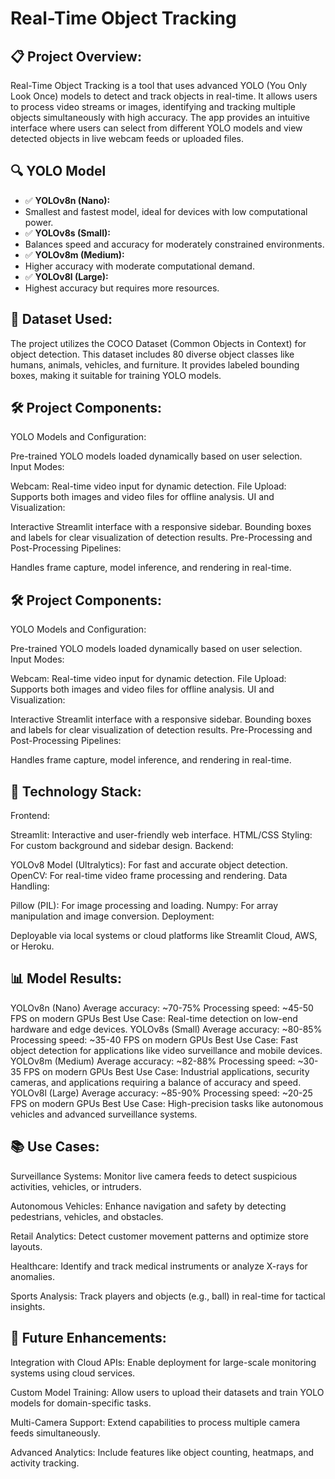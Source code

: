 # Real-Time Object Tracking

## 📋 Project Overview:
Real-Time Object Tracking is a tool that uses advanced YOLO (You Only Look Once) models to detect and track objects in real-time. It allows users to process video streams or images, identifying and tracking multiple objects simultaneously with high accuracy. The app provides an intuitive interface where users can select from different YOLO models and view detected objects in live webcam feeds or uploaded files.

## 🔍 YOLO Model
- ✅ **YOLOv8n (Nano):**
- Smallest and fastest model, ideal for devices with low computational power.
- ✅ **YOLOv8s (Small):**
- Balances speed and accuracy for moderately constrained environments.
- ✅ **YOLOv8m (Medium):**
- Higher accuracy with moderate computational demand.
- ✅ **YOLOv8l (Large):**
- Highest accuracy but requires more resources.

## 📌 Dataset Used:
The project utilizes the COCO Dataset (Common Objects in Context) for object detection. This dataset includes 80 diverse object classes like humans, animals, vehicles, and furniture. It provides labeled bounding boxes, making it suitable for training YOLO models.

## 🛠️ Project Components:
YOLO Models and Configuration:

Pre-trained YOLO models loaded dynamically based on user selection.
Input Modes:

Webcam: Real-time video input for dynamic detection.
File Upload: Supports both images and video files for offline analysis.
UI and Visualization:

Interactive Streamlit interface with a responsive sidebar.
Bounding boxes and labels for clear visualization of detection results.
Pre-Processing and Post-Processing Pipelines:

Handles frame capture, model inference, and rendering in real-time.

## 🛠️ Project Components:
YOLO Models and Configuration:

Pre-trained YOLO models loaded dynamically based on user selection.
Input Modes:

Webcam: Real-time video input for dynamic detection.
File Upload: Supports both images and video files for offline analysis.
UI and Visualization:

Interactive Streamlit interface with a responsive sidebar.
Bounding boxes and labels for clear visualization of detection results.
Pre-Processing and Post-Processing Pipelines:

Handles frame capture, model inference, and rendering in real-time.

##  🤖 Technology Stack:
Frontend:

Streamlit: Interactive and user-friendly web interface.
HTML/CSS Styling: For custom background and sidebar design.
Backend:

YOLOv8 Model (Ultralytics): For fast and accurate object detection.
OpenCV: For real-time video frame processing and rendering.
Data Handling:

Pillow (PIL): For image processing and loading.
Numpy: For array manipulation and image conversion.
Deployment:

Deployable via local systems or cloud platforms like Streamlit Cloud, AWS, or Heroku.

## 📊 Model Results:
YOLOv8n (Nano)
Average accuracy: ~70-75%
Processing speed: ~45-50 FPS on modern GPUs
Best Use Case: Real-time detection on low-end hardware and edge devices.
YOLOv8s (Small)
Average accuracy: ~80-85%
Processing speed: ~35-40 FPS on modern GPUs
Best Use Case: Fast object detection for applications like video surveillance and mobile devices.
YOLOv8m (Medium)
Average accuracy: ~82-88%
Processing speed: ~30-35 FPS on modern GPUs
Best Use Case: Industrial applications, security cameras, and applications requiring a balance of accuracy and speed.
YOLOv8l (Large)
Average accuracy: ~85-90%
Processing speed: ~20-25 FPS on modern GPUs
Best Use Case: High-precision tasks like autonomous vehicles and advanced surveillance systems.

## 📚 Use Cases:
Surveillance Systems:
Monitor live camera feeds to detect suspicious activities, vehicles, or intruders.

Autonomous Vehicles:
Enhance navigation and safety by detecting pedestrians, vehicles, and obstacles.

Retail Analytics:
Detect customer movement patterns and optimize store layouts.

Healthcare:
Identify and track medical instruments or analyze X-rays for anomalies.

Sports Analysis:
Track players and objects (e.g., ball) in real-time for tactical insights.

## 📝 Future Enhancements:
Integration with Cloud APIs:
Enable deployment for large-scale monitoring systems using cloud services.

Custom Model Training:
Allow users to upload their datasets and train YOLO models for domain-specific tasks.

Multi-Camera Support:
Extend capabilities to process multiple camera feeds simultaneously.

Advanced Analytics:
Include features like object counting, heatmaps, and activity tracking.







